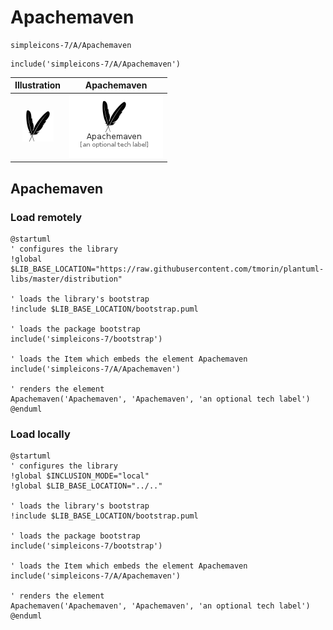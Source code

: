 # Apachemaven


```text
simpleicons-7/A/Apachemaven
```

```text
include('simpleicons-7/A/Apachemaven')
```



| Illustration | Apachemaven |
| :---: | :---: |
| ![illustration for Illustration](../../simpleicons-7/A/Apachemaven.png) | ![illustration for Apachemaven](../../simpleicons-7/A/Apachemaven.Local.png) |




## Apachemaven

### Load remotely
```plantuml
@startuml
' configures the library
!global $LIB_BASE_LOCATION="https://raw.githubusercontent.com/tmorin/plantuml-libs/master/distribution"

' loads the library's bootstrap
!include $LIB_BASE_LOCATION/bootstrap.puml

' loads the package bootstrap
include('simpleicons-7/bootstrap')

' loads the Item which embeds the element Apachemaven
include('simpleicons-7/A/Apachemaven')

' renders the element
Apachemaven('Apachemaven', 'Apachemaven', 'an optional tech label')
@enduml
```

### Load locally
```plantuml
@startuml
' configures the library
!global $INCLUSION_MODE="local"
!global $LIB_BASE_LOCATION="../.."

' loads the library's bootstrap
!include $LIB_BASE_LOCATION/bootstrap.puml

' loads the package bootstrap
include('simpleicons-7/bootstrap')

' loads the Item which embeds the element Apachemaven
include('simpleicons-7/A/Apachemaven')

' renders the element
Apachemaven('Apachemaven', 'Apachemaven', 'an optional tech label')
@enduml
```

